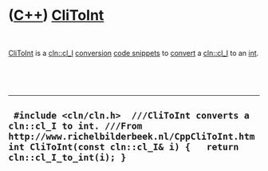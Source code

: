



 

 

 

 

 

([C++](Cpp.htm)) [CliToInt](CppCliToInt.htm)
============================================

 

[CliToInt](CppCliToInt.htm) is a [cln::cl\_I](CppCl_I.htm)
[conversion](CppConvert.htm) [code snippets](CppCodeSnippets.htm) to
[convert](CppConvert.htm) a [cln::cl\_I](CppCl_I.htm) to an
[int](CppInt.htm).

 

 

  ---------------------------------------------------------------------------------------------------------------------------------------------------------------------------------------------
  ` #include <cln/cln.h>  ///CliToInt converts a cln::cl_I to int. ///From http://www.richelbilderbeek.nl/CppCliToInt.htm int CliToInt(const cln::cl_I& i) {   return cln::cl_I_to_int(i); }`
  ---------------------------------------------------------------------------------------------------------------------------------------------------------------------------------------------

 

 

 

 

 





 



